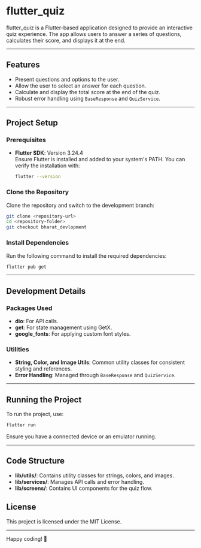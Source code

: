 
# flutter_quiz

flutter_quiz is a Flutter-based application designed to provide an interactive quiz experience. 
The app allows users to answer a series of questions, calculates their score, and displays it at the end.

---

## Features

- Present questions and options to the user.
- Allow the user to select an answer for each question.
- Calculate and display the total score at the end of the quiz.
- Robust error handling using `BaseResponse` and `QuizService`.

---

## Project Setup

### Prerequisites

- **Flutter SDK**: Version 3.24.4  
  Ensure Flutter is installed and added to your system's PATH. You can verify the installation with:
  ```bash
  flutter --version
  ```

### Clone the Repository

Clone the repository and switch to the development branch:
```bash
git clone <repository-url>
cd <repository-folder>
git checkout bharat_devlopment
```

### Install Dependencies

Run the following command to install the required dependencies:
```bash
flutter pub get
```

---

## Development Details

### Packages Used

- **dio**: For API calls.
- **get**: For state management using GetX.
- **google_fonts**: For applying custom font styles.

### Utilities

- **String, Color, and Image Utils**: Common utility classes for consistent styling and references.
- **Error Handling**: Managed through `BaseResponse` and `QuizService`.

---

## Running the Project

To run the project, use:
```bash
flutter run
```
Ensure you have a connected device or an emulator running.

---

## Code Structure

- **lib/utils/**: Contains utility classes for strings, colors, and images.
- **lib/services/**: Manages API calls and error handling.
- **lib/screens/**: Contains UI components for the quiz flow.


## License

This project is licensed under the MIT License.

---

Happy coding! 🎉
